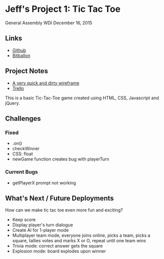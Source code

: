 # Jeff's Project 1: Tic Tac Toe
General Assembly WDI December 16, 2015

## Links
* [Github](https://github.com/jrc00/project-1-tic-tac-toe)
* [Bitballon](http://jc-tictactoe.bitballoon.com/)

## Project Notes
* [A very quick and dirty wireframe](https://www.evernote.com/l/AAiicypCIchHeI3aNURGn1wDCnxL4ApagX8)
* [Trello]()

This is a basic Tic-Tac-Toe game created using HTML, CSS, Javascript and jQuery.

## Challenges
### Fixed
* .on()
* checkWinner
* CSS: float
* newGame function creates bug with playerTurn

### Current Bugs
* getPlayerX prompt not working

## What's Next / Future Deployments

How can we make tic tac toe even more fun and exciting?

* Keep score
* Display player's turn dialogue
* Create AI for 1-player mode
* Multiplayer team mode, everyone joins online, picks a team, picks a square, tallies votes and marks X or O, repeat until one team wins
* Trivia mode: correct answer gets the square
* Explosion mode: board explodes upon winner

